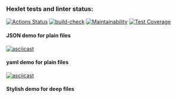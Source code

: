 ### Hexlet tests and linter status:
[![Actions Status](https://github.com/ianproletov/fullstack-javascript-project-lvl2/workflows/hexlet-check/badge.svg)](https://github.com/ianproletov/fullstack-javascript-project-lvl2/actions)
[![build-check](https://github.com/ianproletov/fullstack-javascript-project-lvl2/actions/workflows/build-check.yml/badge.svg)](https://github.com/ianproletov/fullstack-javascript-project-lvl2/actions/workflows/build-check.yml)
[![Maintainability](https://api.codeclimate.com/v1/badges/089007db3e5d6e62a0e1/maintainability)](https://codeclimate.com/github/ianproletov/fullstack-javascript-project-lvl2/maintainability)
[![Test Coverage](https://api.codeclimate.com/v1/badges/089007db3e5d6e62a0e1/test_coverage)](https://codeclimate.com/github/ianproletov/fullstack-javascript-project-lvl2/test_coverage)
#### JSON demo for plain files
[![asciicast](https://asciinema.org/a/506125.svg)](https://asciinema.org/a/506125)
#### yaml demo for plain files
[![asciicast](https://asciinema.org/a/512635.svg)](https://asciinema.org/a/512635)
#### Stylish demo for deep files
